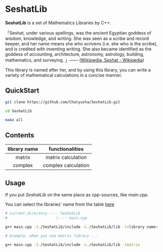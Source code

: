 # SeshatLib

**SeshatLib** is a set of Mathematics Libraries by C++.

「Seshat, under various spellings, was the ancient Egyptian goddess of wisdom, knowledge, and writing. She was seen as a scribe and record keeper, and her name means she who scrivens (i.e. she who is the scribe), and is credited with inventing writing. She also became identified as the goddess of accounting, architecture, astronomy, astrology, building, mathematics, and surveying. 」–––– ([Wikipwdia, Seshat - Wikipedia](https://en.wikipedia.org/wiki/Seshat))

This library is named after her, and by using this library, you can write a variety of mathematical calculations in a concise manner.

## QuickStart

```sh
git clone https://github.com/Chatyusha/SeshatLib.git

cd SeshatLib

make all
```

## Contents

|library name|functionalities|
|:-:|:-:|
|matrix|matrix calculation|
|complex|complex calculation|

## Usage

If you put *SeshatLib* on the same place as cpp-sources, like *main.cpp*.

You can select the libraries' name from the table [here](##Contents)
```compile.sh
# current_directory ---- SeshatLib
#                      \---- main.cpp

g++ main.cpp -I./SeshatLib/include -L./SeshatLib/lib -l<library name>

# Example, when you use matrix library ...

g++ main.cpp -I./SeshatLib/include -L./SeshatLib/lib -lmatrix

```
